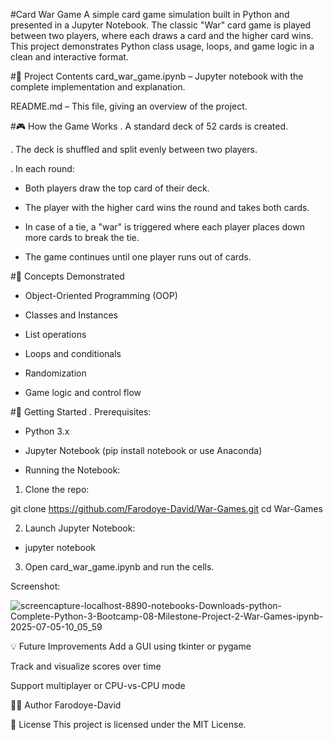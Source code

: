 #Card War Game
A simple card game simulation built in Python and presented in a Jupyter Notebook. The classic "War" card game is played between two players, where each draws a card and the higher card wins. This project demonstrates Python class usage, loops, and game logic in a clean and interactive format.

#📂 Project Contents
card_war_game.ipynb – Jupyter notebook with the complete implementation and explanation.

README.md – This file, giving an overview of the project.

#🎮 How the Game Works
. A standard deck of 52 cards is created.

. The deck is shuffled and split evenly between two players.

. In each round:

- Both players draw the top card of their deck.

- The player with the higher card wins the round and takes both cards.

- In case of a tie, a "war" is triggered where each player places down more cards to break the tie.

- The game continues until one player runs out of cards.

#🧠 Concepts Demonstrated
- Object-Oriented Programming (OOP)

- Classes and Instances

- List operations

- Loops and conditionals

- Randomization

- Game logic and control flow

#🚀 Getting Started
. Prerequisites:
- Python 3.x

- Jupyter Notebook (pip install notebook or use Anaconda)

- Running the Notebook:
1. Clone the repo:

git clone https://github.com/Farodoye-David/War-Games.git
cd War-Games

2. Launch Jupyter Notebook:
- jupyter notebook

3. Open card_war_game.ipynb and run the cells.

Screenshot:

![screencapture-localhost-8890-notebooks-Downloads-python-Complete-Python-3-Bootcamp-08-Milestone-Project-2-War-Games-ipynb-2025-07-05-10_05_59](https://github.com/user-attachments/assets/cfac17c4-5458-4254-8726-87b8837eabd1)

💡 Future Improvements
Add a GUI using tkinter or pygame

Track and visualize scores over time

Support multiplayer or CPU-vs-CPU mode

🧑‍💻 Author
Farodoye-David

📄 License
This project is licensed under the MIT License.
